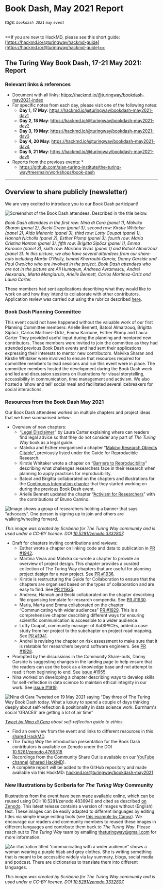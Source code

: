 # Book Dash, May 2021 Report

###### tags: `bookdash 2021` `may` `event`

==If you are new to HackMD, please see this short guide: [https://hackmd.io/@turingway/hackmd-guide](https://hackmd.io/@turingway/hackmd-guide)==

## The Turing Way Book Dash, 17-21 May 2021: Report


### Relevant links & references

* Document with all links: https://hackmd.io/@turingway/bookdash-may2021-index
* For specific notes from each day, please visit one of the following notes:
    * **Day 1, 17 May**: https://hackmd.io/@turingway/bookdash-may2021-day1
    * **Day 2, 18 May**: https://hackmd.io/@turingway/bookdash-may2021-day2
    * **Day 3, 19 May**: https://hackmd.io/@turingway/bookdash-may2021-day3
    * **Day 4, 20 May**: https://hackmd.io/@turingway/bookdash-may2021-day4
    * **Day 5, 21 May**: https://hackmd.io/@turingway/bookdash-may2021-day5
* Reports from the previous events:
    *
    * https://github.com/alan-turing-institute/the-turing-way/tree/main/workshops/book-dash

----

## Overview to share publicly (newsletter)

We are very excited to introduce you to our Book Dash participant!

![Screenshot of the Book Dash attendees. Described in the title below.](https://i.imgur.com/KRfx5Ra.jpg)

*Book Dash attendees in the first row: Nina di Cara (panel 1), Malvika Sharan (panel 2), Becki Green (panel 3), second row: Kirstie Whitaker (panel 2), Aida Mehonic (panel 3), third row: Lotty Coupat (panel 1), Hannah Nicholls (panel 2), Esther Plomp (panel 3), fourth row: Maria Cristina Nanton (panel 3), fifth row: Brigitta Sipőcz (panel 1), Emma Karoune (panel 3), sixth row: Mariana Vivas (panel 1) and Batool Almarzouz (panel 3). In this picture, we also have several attendees from our share-outs including Martin O’Reilly, Ismael Kherroubi-Garcia, Danny Garside and Paul Owoicho who are involved in the project. Book Dash attendees who are not in the picture are Ali Humayun, Andreea Avramescu, Andrei Alexandru, Marta Mangiarulo, Arielle Bennett, Carlos Martinez-Ortiz and Laura Carter.*

These members had sent applications describing what they would like to work on and how they intend to collaborate with other contributors.
Application review was carried out using the rubrics described [here](https://the-turing-way.netlify.app/community-handbook/bookdash/bookdash-preparation.html).

### Book Dash Planning Committee

This event could not have happened without the valuable work of our first Planning Committee members: Arielle Bennett, Batool Almarzouq, Brigitta Sipőcz, Carlos Martinez-Ortiz, Emma Karoune, Esther Plomp and Laura Carter They provided useful input during the planning and mentored new contributors. These members were invited to join the committee as they had attended previous Book Dash events and had sent their applications expressing their interests to mentor new contributors.
Malvika Sharan and Kirstie Whitaker were involved to ensure that resources required for committee members to lead sessions and run this event were in place.
The committee members hosted the development during the Book Dash week and led and discussion sessions on illustrations for visual storytelling, accessibility in communication, time management and activism.
We also hosted a 'show and tell' social meal and facilitated several icebreakers for social interactions.

### Resources from the Book Dash May 2021

Our Book Dash attendees worked on multiple chapters and project ideas that we have summarised below:

* Overview of new chapters:
  * “[Legal Disclaimer](https://the-turing-way.netlify.app/afterword/legal-disclaimer.html)” by Laura Carter explaining where can readers find legal advice so that they do not consider any part of *The Turing Way* book as a legal guide.
  * Malvika and Esther reorganised a chapter “[Making Research Objects Citable](https://the-turing-way.netlify.app/communication/citable.html#)”,  previously listed under the Guide for Reproducible Research.
  * Kirstie Whitaker wrote a chapter on “[Barriers to Reproducibility](https://the-turing-way.netlify.app/reproducible-research/overview/overview-barriers.html)” describing what challenges researchers face in their research when planning to apply practices for reproducibility.
  * Batool and Brigitta collaborated on the chapters and illustrations for the [Continuous Integration chapter](https://the-turing-way.netlify.app/reproducible-research/ci.html) that they started working on during the previous Book Dash event.
  * Arielle Bennett updated the chapter “[Activism for Researchers](https://the-turing-way.netlify.app/ethical-research/activism.html)” with the contributions of Bruno Camino.

![Image shows a group of researchers holding a banner that says “advocacy”. One person is signing up to join and others are walking/wheeling forward.](https://i.imgur.com/IKDk535.png)

*This image was created by Scriberia for The Turing Way community and is used under a CC-BY licence. DOI [10.5281/zenodo.3332807](10.5281/zenodo.3332807).*

* Draft for chapters inviting contributions and reviews:
  * Esther wrote a chapter on linking code and data to publication in [PR #1942](https://github.com/alan-turing-institute/the-turing-way/pull/1942/files).
  * Martina Vivas and Malvika co-wrote a chapter to provide an overview of project design.
This chapter provides a curated collection of The Turing Way chapters that are useful for planning project design for a new project.
See [PR #1936](https://github.com/alan-turing-institute/the-turing-way/pull/1936).
  * Kirstie is restructuring the Guide for Collaboration to ensure that the chapters are organised based on the types of collaboration and are easy to find.
See [PR #1935](https://github.com/alan-turing-institute/the-turing-way/pull/1935).
  * Andreea, Hannah and Becki collaborated on the chapter describing file organising template for research compendia.
See [PR #1930](https://github.com/alan-turing-institute/the-turing-way/pull/1930).
  * Maria, Marta and Emma collaborated on the chapter “Communicating with wider audiences” [PR #1929](https://github.com/alan-turing-institute/the-turing-way/pull/1929).
This is a comprehensive chapter describing different ways for ensuring scientific communication is accessible to a wider audience.
  * Lotty Coupat, community manager of AutSPACEs, added a case study from her project to the subchapter on project road mapping.
See [PR #1941](https://github.com/alan-turing-institute/the-turing-way/pull/1941).
  * Andrei is revising the chapter on risk assessment to make sure that it is relatable for researchers beyond software engineers.
See [PR #1928](https://github.com/alan-turing-institute/the-turing-way/pull/1928).
 * Prompted by the discussions in the Community Share-outs, Danny Garside is suggesting changes in the landing page to help ensure that the readers can use the book as a knowledge base and not attempt to read it from beginning to end.
See [issue #1955](https://github.com/alan-turing-institute/the-turing-way/issues/1955).
  * Nina worked on developing a chapter describing ways to develop skills for self-reflection in data science to maintain ethical integrity in our work.
See [issue #1919](https://github.com/alan-turing-institute/the-turing-way/issues/1919).

![Nina di Cara Tweeted on 19 May 2021 saying “Day three of The Turing Way Book Dash today. What a luxury to spend a couple of days thinking deeply about self-reflection & positionality in data science work. Burnham's social 'GRACES' are getting a lot of air time”](https://i.imgur.com/GM6g577.png)

*[Tweet by Nina di Cara](https://twitter.com/ninadicara/status/1394931465205518336?s=20) about self-reflection guide to ethics.*

* Find an overview from the event and links to different resources in this [shared HackMD](https://hackmd.io/@turingway/bookdash-may2021-index).
*  *The Turing Way* the introduction presentation for the Book Dash contributors is available on Zenodo under the DOI [10.5281/zenodo.4766318](https://zenodo.org/record/4766318).
* Recordings from the Community Share Out is available on our [YouTube channel](https://www.youtube.com/channel/UCPDxZv5BMzAw0mPobCbMNuA/featured) ([shared HackMD](https://hackmd.io/@turingway/bookdash-may2021-day5)).
* A complete report will be added to the GitHub repository and made available via this HackMD: [hackmd.io/@turingway/bookdash-may2021](https://hackmd.io/@turingway/bookdash-may2021)

### New Illustrations by Scriberia for  *The Turing Way* Community

Illustrations from the event have been made available online, which can be reused using DOI: 10.5281/zenodo.4836940 and cited as described [on Zenodo](https://zenodo.org/record/4836940).
This latest release contains a version of images without (English) text.
These images can be easily adapted to different languages by editing titles via simple image editing tools (see [this example by Canva](https://www.canva.com/features/add-text-to-photo/)).
We encourage our readers and community members to reused these images in different languages and contribute them back to  *The Turing Way*.
Please reach out to  *The Turing Way* team by emailing [theturingway@gmail.com](mailto:theturingway@gmail.com) for more information.


![An illustration titled “communicating with a wider audience” shows a woman wearing a purple hijab and grey clothes. She is writing something that is meant to be accessible widely via lay summary, blogs, social media and podcast. There are dictionaries to translate them into different languages.](https://i.imgur.com/s1OkwvL.png)

*This image was created by Scriberia for The Turing Way community and is used under a CC-BY licence. DOI [10.5281/zenodo.3332807](10.5281/zenodo.3332807).*
